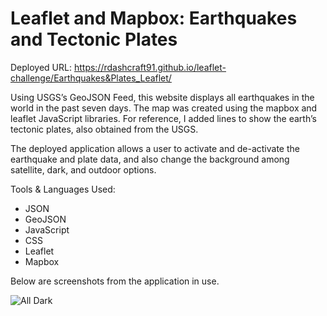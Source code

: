 # Leaflet and Mapbox: Earthquakes and Tectonic Plates

Deployed URL: https://rdashcraft91.github.io/leaflet-challenge/Earthquakes&Plates_Leaflet/

Using USGS’s GeoJSON Feed, this website displays all earthquakes in the world in the past seven days. The map was created using the mapbox and leaflet JavaScript libraries. For reference, I added lines to show the earth’s tectonic plates, also obtained from the USGS.

The deployed application allows a user to activate and de-activate the earthquake and plate data, and also change the background among satellite, dark, and outdoor options.

Tools & Languages Used: 
- JSON
- GeoJSON
- JavaScript
- CSS
- Leaflet
- Mapbox

Below are screenshots from the application in use.

![All Dark](leaflet-challenge/Earthquakes&Plates_Leaflet/Screenshots/All_Dark.png)

